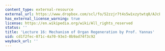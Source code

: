 ```yaml
---
content_type: external-resource
external_url: https://www.dropbox.com/scl/fo/52zzjr7t4s5w1xzytwtq8/AJcEtK_TPtYGIkPyFJA2vC0/Lecture%20Recordings?dl=0&preview=2022-11-3_Mechanism+of+Organ+Regeneration+%28Yannas%29.mp4&rlkey=qojtvzyd9q8cpudjtvj939i69&subfolder_nav_tracking=1
has_external_license_warning: true
license: https://en.wikipedia.org/wiki/All_rights_reserved
status: ''
title: 'Lecture 16: Mechanism of Organ Regeneration by Prof. Yannas'
uid: cd1f2fec-071c-4a70-93e3-0b9ad74f3c92
wayback_url: ''
---
```

